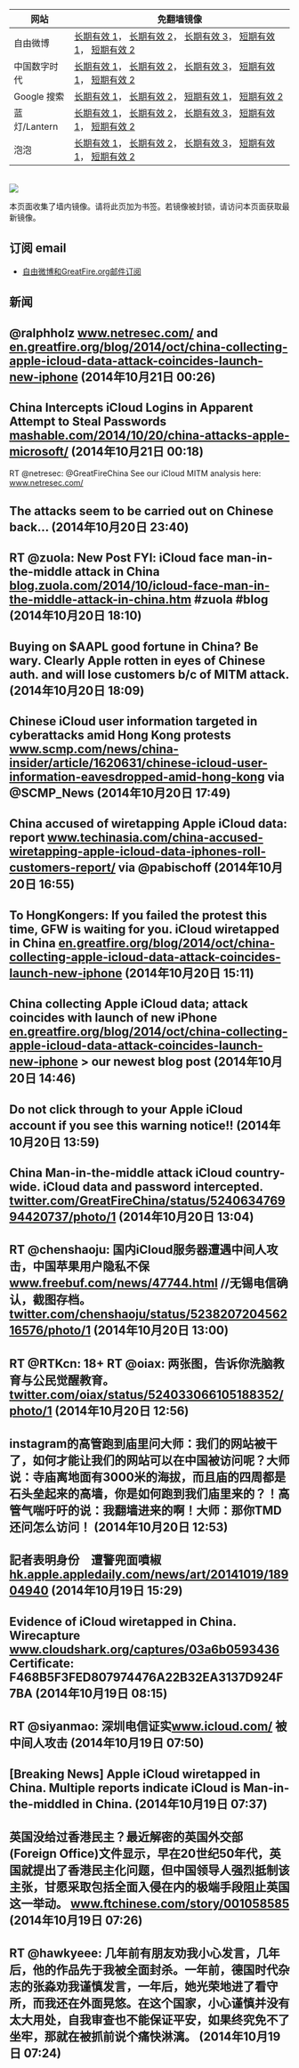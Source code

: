 <table>
    <thead>
        <tr>
            <th>网站</th>
            <th>免翻墙镜像</th>
        </tr>
    </thead>
    <tbody>    
        <tr>
            <td>自由微博</td>
            <td>            
                <a href="https://secure.footprint.net/pingfan/fw" target="_BLANK">长期有效 1</a>，            
                <a href="https://edgecastcdn.net/00107ED/freeweibo/" target="_BLANK">长期有效 2</a>，            
                <a href="https://objects.dreamhost.com/freeweibo/index.html" target="_BLANK">长期有效 3</a>，            
                <a href="https://fw3.azurewebsites.net" target="_BLANK">短期有效 1</a>，            
                <a href="https://d2fstso2jh4dhr.cloudfront.net" target="_BLANK">短期有效 2</a>
            </td>
        </tr>    
        <tr>
            <td>中国数字时代</td>
            <td>            
                <a href="https://secure.footprint.net/pingfan/cdt" target="_BLANK">长期有效 1</a>，            
                <a href="https://edgecastcdn.net/00107ED/cdt/" target="_BLANK">长期有效 2</a>，            
                <a href="https://objects.dreamhost.com/cdt/index.html" target="_BLANK">长期有效 3</a>，            
                <a href="https://770b3.azurewebsites.net" target="_BLANK">短期有效 1</a>，            
                <a href="https://dazdu2iuzl72b.cloudfront.net" target="_BLANK">短期有效 2</a>
            </td>
        </tr>    
        <tr>
            <td>Google 搜索</td>
            <td>            
                <a href="https://edgecastcdn.net/00107ED/g/" target="_BLANK">长期有效 1</a>，            
                <a href="https://objects.dreamhost.com/goo/index.html" target="_BLANK">长期有效 2</a>，            
                <a href="https://865ba.azurewebsites.net" target="_BLANK">短期有效 1</a>，            
                <a href="https://d3vv89cvqbrqlq.cloudfront.net" target="_BLANK">短期有效 2</a>
            </td>
        </tr>    
        <tr>
            <td>蓝灯/Lantern</td>
            <td>            
                <a href="https://secure.footprint.net/pingfan/lantern" target="_BLANK">长期有效 1</a>，            
                <a href="https://edgecastcdn.net/00107ED/lantern/" target="_BLANK">长期有效 2</a>，            
                <a href="https://objects.dreamhost.com/lantern/index.html" target="_BLANK">长期有效 3</a>，            
                <a href="https://c7511.azurewebsites.net" target="_BLANK">短期有效 1</a>，            
                <a href="https://dx1djqjpnvurw.cloudfront.net" target="_BLANK">短期有效 2</a>
            </td>
        </tr>    
        <tr>
            <td>泡泡</td>
            <td>            
                <a href="https://secure.footprint.net/pingfan/paopao" target="_BLANK">长期有效 1</a>，            
                <a href="https://edgecastcdn.net/00107ED/paopao/" target="_BLANK">长期有效 2</a>，            
                <a href="https://objects.dreamhost.com/paopao/index.html" target="_BLANK">长期有效 3</a>，            
                <a href="https://paopao2.azurewebsites.net" target="_BLANK">短期有效 1</a>，            
                <a href="https://d19ysv8o6fv16v.cloudfront.net" target="_BLANK">短期有效 2</a>
            </td>
        </tr>
    </tbody>
</table>
<br/>
<img src="https://raw.githubusercontent.com/greatfire/z/master/logos.gif" />

本页面收集了墙内镜像。请将此页加为书签。若镜像被封锁，请访问本页面获取最新镜像。

## 订阅 email
* <a href="https://b.us7.list-manage.com/subscribe?u=854fca58782082e0cbdf204a0&id=c78949b93c">自由微博和GreatFire.org邮件订阅</a>
    
## 新闻
@ralphholz <a href="http://www.netresec.com/?page=Blog&month=2014-10&post=Chinese-MITM-Attack-on-iCloud" target="_BLANK">www.netresec.com/</a> and <a href="https://en.greatfire.org/blog/2014/oct/china-collecting-apple-icloud-data-attack-coincides-launch-new-iphone" target="_BLANK">en.greatfire.org/blog/2014/oct/china-collecting-apple-icloud-data-attack-coincides-launch-new-iphone</a> (2014年10月21日 00:26)
 ---
China Intercepts iCloud Logins in Apparent Attempt to Steal Passwords <a href="http://mashable.com/2014/10/20/china-attacks-apple-microsoft/" target="_BLANK">mashable.com/2014/10/20/china-attacks-apple-microsoft/</a> (2014年10月21日 00:18)
 ---
RT @netresec: @GreatFireChina See our iCloud MITM analysis here:
<a href="http://www.netresec.com/?page=Blog&month=2014-10&post=Chinese-MITM-Attack-on-iCloud" target="_BLANK">www.netresec.com/</a>

The attacks seem to be carried out on Chinese back… (2014年10月20日 23:40)
 ---
RT @zuola: New Post FYI: iCloud face man-in-the-middle attack in China <a href="http://blog.zuola.com/2014/10/icloud-face-man-in-the-middle-attack-in-china.htm?utm_source=twitterfeed&utm_medium=twitter" target="_BLANK">blog.zuola.com/2014/10/icloud-face-man-in-the-middle-attack-in-china.htm</a> #zuola #blog (2014年10月20日 18:10)
 ---
Buying on $AAPL good fortune in China? Be wary. Clearly Apple rotten in eyes of Chinese auth. and will lose customers b/c of MITM attack. (2014年10月20日 18:09)
 ---
Chinese iCloud user information targeted in cyberattacks amid Hong Kong protests <a href="http://www.scmp.com/news/china-insider/article/1620631/chinese-icloud-user-information-eavesdropped-amid-hong-kong" target="_BLANK">www.scmp.com/news/china-insider/article/1620631/chinese-icloud-user-information-eavesdropped-amid-hong-kong</a> via @SCMP_News (2014年10月20日 17:49)
 ---
China accused of wiretapping Apple iCloud data: report <a href="https://www.techinasia.com/china-accused-wiretapping-apple-icloud-data-iphones-roll-customers-report/" target="_BLANK">www.techinasia.com/china-accused-wiretapping-apple-icloud-data-iphones-roll-customers-report/</a> via @pabischoff (2014年10月20日 16:55)
 ---
To HongKongers: If you failed the protest this time, GFW is waiting for you. iCloud wiretapped in China <a href="https://en.greatfire.org/blog/2014/oct/china-collecting-apple-icloud-data-attack-coincides-launch-new-iphone" target="_BLANK">en.greatfire.org/blog/2014/oct/china-collecting-apple-icloud-data-attack-coincides-launch-new-iphone</a> (2014年10月20日 15:11)
 ---
China collecting Apple iCloud data; attack coincides with launch of new iPhone <a href="https://en.greatfire.org/blog/2014/oct/china-collecting-apple-icloud-data-attack-coincides-launch-new-iphone" target="_BLANK">en.greatfire.org/blog/2014/oct/china-collecting-apple-icloud-data-attack-coincides-launch-new-iphone</a> &gt; our newest blog post (2014年10月20日 14:46)
 ---
Do not click through to your Apple iCloud account if you see this warning notice!! (2014年10月20日 13:59)
 ---
China Man-in-the-middle attack iCloud country-wide. iCloud data and password intercepted. <a href="https://twitter.com/GreatFireChina/status/524063476994420737/photo/1" target="_BLANK">twitter.com/GreatFireChina/status/524063476994420737/photo/1</a> (2014年10月20日 13:04)
 ---
RT @chenshaoju: 国内iCloud服务器遭遇中间人攻击，中国苹果用户隐私不保 <a href="http://www.freebuf.com/news/47744.html?utm_content=buffer64578&utm_medium=social&utm_source=twitter.com&utm_campaign=buffer" target="_BLANK">www.freebuf.com/news/47744.html</a> //无锡电信确认，截图存档。 <a href="https://twitter.com/chenshaoju/status/523820720456216576/photo/1" target="_BLANK">twitter.com/chenshaoju/status/523820720456216576/photo/1</a> (2014年10月20日 13:00)
 ---
RT @RTKcn: 18+ RT @oiax: 两张图，告诉你洗脑教育与公民觉醒教育。 <a href="https://twitter.com/oiax/status/524033066105188352/photo/1" target="_BLANK">twitter.com/oiax/status/524033066105188352/photo/1</a> (2014年10月20日 12:56)
 ---
instagram的高管跑到庙里问大师：我们的网站被干了，如何才能让我们的网站可以在中国被访问呢？大师说：寺庙离地面有3000米的海拔，而且庙的四周都是石头垒起来的高墙，你是如何跑到我们庙里来的？！高管气喘吁吁的说：我翻墙进来的啊！大师：那你TMD还问怎么访问！ (2014年10月20日 12:53)
 ---
記者表明身份　遭警兜面噴椒  <a href="http://hk.apple.appledaily.com/news/art/20141019/18904940" target="_BLANK">hk.apple.appledaily.com/news/art/20141019/18904940</a> (2014年10月19日 15:29)
 ---
Evidence of iCloud wiretapped in China. Wirecapture <a href="https://www.cloudshark.org/captures/03a6b0593436" target="_BLANK">www.cloudshark.org/captures/03a6b0593436</a> Certificate: F468B5F3FED807974476A22B32EA3137D924F7BA (2014年10月19日 08:15)
 ---
RT @siyanmao: 深圳电信证实<a href="https://www.icloud.com/" target="_BLANK">www.icloud.com/</a> 被中间人攻击 (2014年10月19日 07:50)
 ---
[Breaking News] Apple iCloud wiretapped in China. Multiple reports indicate iCloud is Man-in-the-middled in China. (2014年10月19日 07:37)
 ---
英国没给过香港民主？最近解密的英国外交部(Foreign Office)文件显示，早在20世纪50年代，英国就提出了香港民主化问题，但中国领导人强烈抵制该主张，甘愿采取包括全面入侵在内的极端手段阻止英国这一举动。 <a href="http://www.ftchinese.com/story/001058585" target="_BLANK">www.ftchinese.com/story/001058585</a> (2014年10月19日 07:26)
 ---
RT @hawkyeee: 几年前有朋友劝我小心发言，几年后，他的作品先于我被全面封杀。一年前，德国时代杂志的张淼劝我谨慎发言，一年后，她光荣地进了看守所，而我还在外面晃悠。在这个国家，小心谨慎并没有太大用处，自我审查也不能保证平安，如果终究免不了坐牢，那就在被抓前说个痛快淋漓。 (2014年10月19日 07:24)
 ---
